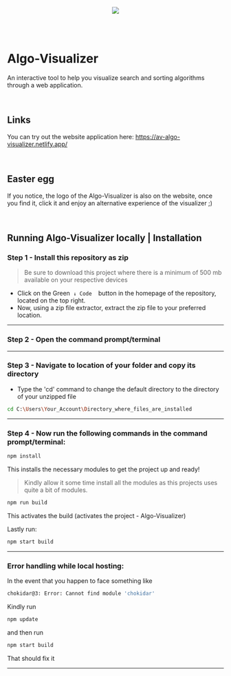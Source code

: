 <p align="center">
  <img src="https://github.com/CodingForTheBetter/Algo-Visualizer/blob/main/AV%20logo.jpg" />
</p>
<br/>
<br/>

# Algo-Visualizer
<p align="left">
An interactive tool to help you visualize search and sorting algorithms through a web application. 
  </p>
<br/>

## Links
You can try out the website application here:
https://av-algo-visualizer.netlify.app/

<br/>

## Easter egg
If you notice, the logo of the Algo-Visualizer is also on the website, once you find it, click it and enjoy an alternative experience of the visualizer ;) 

<br/>

## Running Algo-Visualizer locally | Installation
### Step 1 - Install this repository as zip
>Be sure to download this project where there is a minimum of 500 mb available on your respective devices

- Click on the Green  &nbsp;` ↓ Code  `&nbsp; button in the homepage of the repository, located on the top right.
- Now, using a zip file extractor, extract the zip file to your preferred location.

<hr/>

### Step 2 - Open the command prompt/terminal

<hr/>

### Step 3 - Navigate to location of your folder and copy its directory

- Type the 'cd' command to change the default directory to the directory of your unzipped file
```bash
cd C:\Users\Your_Account\Directory_where_files_are_installed
```
<hr/>

### Step 4 - Now run the following commands in the command prompt/terminal:
```bash
npm install
```
This installs the necessary modules to get the project up and ready!
>Kindly allow it some time install all the modules as this projects uses quite a bit of modules.

```bash
npm run build
```
This activates the build (activates the project - Algo-Visualizer)

Lastly run:
```bash
npm start build
```
<hr/>

### Error handling while local hosting:
In the event that you happen to face something like
```bash
chokidar@3: Error: Cannot find module 'chokidar'
```

Kindly run
```bash
npm update
```

and then run
```bash
npm start build
```

That should fix it

<hr/>
